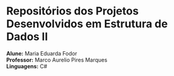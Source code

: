 # Repositórios dos Projetos Desenvolvidos em Estrutura de Dados II
**Alune:** Maria Eduarda Fodor  
**Professor:** Marco Aurelio Pires Marques  
**Linguagens:** C#  
